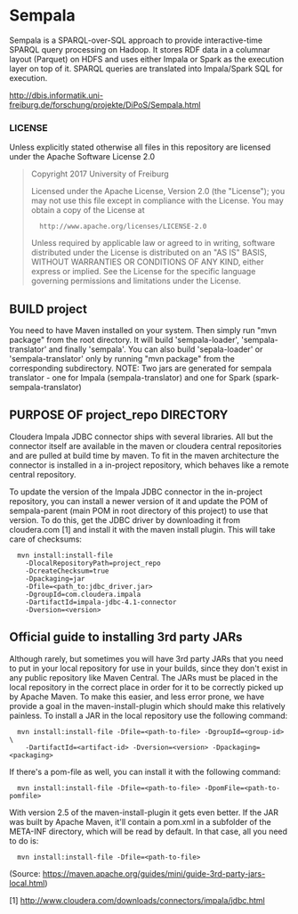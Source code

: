 # Sempala


Sempala is a SPARQL-over-SQL approach to provide interactive-time SPARQL query processing on Hadoop. It stores RDF data in a columnar layout (Parquet) on HDFS and uses either Impala or Spark as the execution layer on top of it. SPARQL queries are translated into Impala/Spark SQL for execution.

http://dbis.informatik.uni-freiburg.de/forschung/projekte/DiPoS/Sempala.html


### LICENSE
Unless explicitly stated otherwise all files in this repository are licensed under the Apache Software License 2.0

>   Copyright 2017 University of Freiburg
>
>   Licensed under the Apache License, Version 2.0 (the "License");
>   you may not use this file except in compliance with the License.
>   You may obtain a copy of the License at
>
>       http://www.apache.org/licenses/LICENSE-2.0
>
>   Unless required by applicable law or agreed to in writing, software
>   distributed under the License is distributed on an "AS IS" BASIS,
>   WITHOUT WARRANTIES OR CONDITIONS OF ANY KIND, either express or implied.
>   See the License for the specific language governing permissions and
>   limitations under the License.


## BUILD project
You need to have Maven installed on your system.
Then simply run "mvn package" from the root directory.
It will build 'sempala-loader', 'sempala-translator' and finally 'sempala'.
You can also build 'sepala-loader' or 'sempala-translator' only by
running "mvn package" from the corresponding subdirectory.
NOTE: Two jars are generated for sempala translator - one for Impala (sempala-translator) 
and one for Spark (spark-sempala-translator)


## PURPOSE OF project_repo DIRECTORY

Cloudera Impala JDBC connector ships with several libraries. All but the 
connector itself are available in the maven or cloudera central repositories
and are pulled at build time by maven. To fit in the maven architecture the
connector is installed in a in-project repository, which behaves like a remote 
central repository.

To update the version of the Impala JDBC connector in the in-project repository,
you can install a newer version of it and update the POM of sempala-parent
(main POM in root directory of this project) to use that version.
To do this, get the JDBC driver by downloading it from cloudera.com [1]
and install it with the maven install plugin. This will take care of checksums:

```
  mvn install:install-file
    -DlocalRepositoryPath=project_repo
    -DcreateChecksum=true
    -Dpackaging=jar
    -Dfile=<path_to:jdbc_driver.jar>
    -DgroupId=com.cloudera.impala
    -DartifactId=impala-jdbc-4.1-connector
    -Dversion=<version>
```


## Official guide to installing 3rd party JARs

Although rarely, but sometimes you will have 3rd party JARs that you need to put
in your local repository for use in your builds, since they don't exist in any
public repository like Maven Central. The JARs must be placed in the local
repository in the correct place in order for it to be correctly picked up by
Apache Maven. To make this easier, and less error prone, we have provide a goal
in the maven-install-plugin which should make this relatively painless. To
install a JAR in the local repository use the following command:

```
  mvn install:install-file -Dfile=<path-to-file> -DgroupId=<group-id> \
    -DartifactId=<artifact-id> -Dversion=<version> -Dpackaging=<packaging>
```

If there's a pom-file as well, you can install it with the following command:

```
  mvn install:install-file -Dfile=<path-to-file> -DpomFile=<path-to-pomfile>
```

With version 2.5 of the maven-install-plugin it gets even better. If the JAR was
built by Apache Maven, it'll contain a pom.xml in a subfolder of the META-INF
directory, which will be read by default. In that case, all you need to do is:

```
  mvn install:install-file -Dfile=<path-to-file>
```

(Source: https://maven.apache.org/guides/mini/guide-3rd-party-jars-local.html)



[1] http://www.cloudera.com/downloads/connectors/impala/jdbc.html
